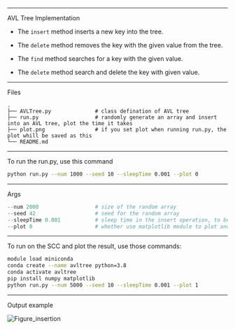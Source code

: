 ------
AVL Tree Implementation 

- The ```insert``` method inserts a new key into the tree. 

- The ```delete``` method removes the key with the given value from the tree.

- The ```find``` method searches for a key with the given value.

- The ```delete``` method search and delete the key with given value.


------
Files


    .
    ├── AVLTree.py              # class defination of AVL tree
    ├── run.py                  # randomly generate an array and insert into an AVL tree, plot the time it takes
    ├── plot.png                # if you set plot when running run.py, the plot whill be saved as this
    └── README.md

-------
To run the run.py, use this command
```bash
python run.py --num 1000 --seed 10 --sleepTime 0.001 --plot 0
```
-------
Args

```python
--num 2000                  # size of the random array
--seed 42                   # seed for the random array
--sleepTime 0.001           # sleep time in the insert operation, to better fit the function
--plot 0                    # whether use matplotlib module to plot and save the result
```

-------
To run on the SCC and plot the result, use those commands:
```bash
module load miniconda
conda create --name avltree python=3.8
conda activate avltree
pip install numpy matplotlib
python run.py --num 5000 --seed 10 --sleepTime 0.001 --plot 1
```

------
Output example 

![Figure_insertion](https://user-images.githubusercontent.com/92005749/236181132-9a768504-4fac-4a50-af31-b152370a501c.png)
